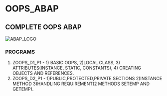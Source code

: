 # OOPS_ABAP
## COMPLETE OOPS ABAP
![ABAP_LOGO](https://drive.google.com/uc?export=view&id=1W9hk4GUpAMvg3o8nYdxW3p9JJBtacKTy)

### PROGRAMS

1. ZOOPS_D1_P1 - 1) BASIC OOPS, 2)LOCAL CLASS, 3) ATTRIBUTES(INSTANCE, STATIC, CONSTANTS), 4) CREATING OBJECTS AND REFERENCES.
2. ZOOPS_D2_P1 - 1)PUBLIC,PROTECTED,PRIVATE SECTIONS 2)INSTANCE METHOD 3)HANDLING REQUIREMENT(2 METHODS SETEMP AND GETEMP).

